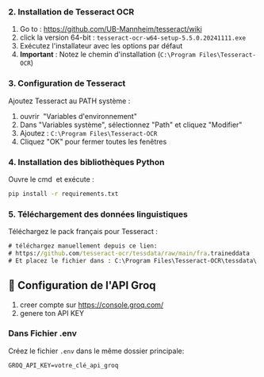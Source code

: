 ### 2\. Installation de Tesseract OCR

1.  Go to : https://github.com/UB-Mannheim/tesseract/wiki
2.  click la version 64-bit : `tesseract-ocr-w64-setup-5.5.0.20241111.exe`
3.  Exécutez l'installateur avec les options par défaut
4.  **Important** : Notez le chemin d'installation (`C:\Program Files\Tesseract-OCR`)

### 3\. Configuration de Tesseract

Ajoutez Tesseract au PATH système :

1.  ouvrir  "Variables d'environnement"
2.  Dans "Variables système", sélectionnez "Path" et cliquez "Modifier"
3.  Ajoutez : `C:\Program Files\Tesseract-OCR`
4.  Cliquez "OK" pour fermer toutes les fenêtres

### 4\. Installation des bibliothèques Python

Ouvre le cmd  et exécute :

```cmd
pip install -r requirements.txt
```

### 5\. Téléchargement des données linguistiques

Téléchargez le pack français pour Tesseract :

```cmd
# téléchargez manuellement depuis ce lien:
# https://github.com/tesseract-ocr/tessdata/raw/main/fra.traineddata
# Et placez le fichier dans : C:\Program Files\Tesseract-OCR\tessdata\
```

## 🔑 Configuration de l'API Groq
1. creer compte sur https://console.groq.com/
2. genere ton API KEY
### Dans Fichier .env 

Créez le fichier `.env` dans le même dossier principale:

```
GROQ_API_KEY=votre_clé_api_groq
```
